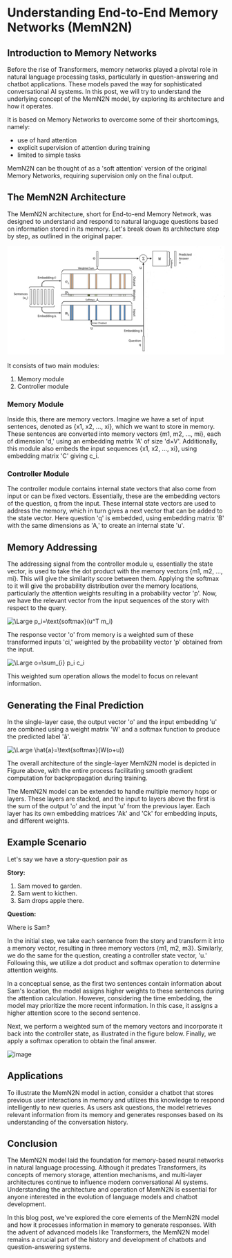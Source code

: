 # Understanding End-to-End Memory Networks (MemN2N)

## Introduction to Memory Networks

Before the rise of Transformers, memory networks played a pivotal role in natural language processing tasks, particularly in question-answering and chatbot applications. These models paved the way for sophisticated conversational AI systems. In this post, we will try to understand the underlying concept of the MemN2N model, by exploring its architecture and how it operates.

It is based on Memory Networks to overcome some of their shortcomings, namely:
- use of hard attention
- explicit supervision of attention during training
- limited to simple tasks

MemN2N can be thought of as a 'soft attention' version of the original Memory Networks, requiring supervision only on the final output.

## The MemN2N Architecture

The MemN2N architecture, short for End-to-end Memory Network, was designed to understand and respond to natural language questions based on information stored in its memory. Let's break down its architecture step by step, as outlined in the original paper.

![alt text](memn2n.png)

It consists of two main modules:
1. Memory module
2. Controller module

### Memory Module
Inside this, there are memory vectors. Imagine we have a set of input sentences, denoted as {x1, x2, ..., xi}, which we want to store in memory. These sentences are converted into memory vectors {m1, m2, ..., mi}, each of dimension 'd,' using an embedding matrix 'A' of size 'd×V'.
Additionally, this module also embeds the input sequences {x1, x2, ..., xi}, using embedding matrix 'C' giving c_i.

### Controller Module
The controller module contains internal state vectors that also come from input or can be fixed vectors. Essentially, these are the embedding vectors of the question, q from the input. These internal state vectors are used to address the memory, which in turn gives a next vector that can be added to the state vector. 
Here question 'q' is embedded, using embedding matrix 'B' with the same dimensions as 'A,' to create an internal state 'u'. 

## Memory Addressing

The addressing signal from the controller module u, essentially the state vector, is used to take the dot product with the memory vectors {m1, m2, ..., mi}. This will give the similarity score between them. Applying the softmax to it will give the probability distribution over the memory locations, particularly the attention weights resulting in a probability vector 'p'.
Now, we have the relevant vector from the input sequences of the story with respect to the query.

![\Large p_i=\text{softmax}(u^T m_i)](https://latex.codecogs.com/svg.latex?\Large&space;p_i=\text{softmax}(u^T%20m_i))

The response vector 'o' from memory is a weighted sum of these transformed inputs 'ci,' weighted by the probability vector 'p' obtained from the input.

![\Large o=\sum_{i} p_i c_i](https://latex.codecogs.com/svg.latex?\Large&space;o=\sum_{i}%20p_i%20c_i)

This weighted sum operation allows the model to focus on relevant information.

## Generating the Final Prediction

In the single-layer case, the output vector 'o' and the input embedding 'u' are combined using a weight matrix 'W' and a softmax function to produce the predicted label 'â'.

![\Large \hat{a}=\text{softmax}(W(o+u))](https://latex.codecogs.com/svg.latex?\Large&space;\hat{a}=\text{softmax}(W(o+u)))

The overall architecture of the single-layer MemN2N model is depicted in Figure above, with the entire process facilitating smooth gradient computation for backpropagation during training.

The MemN2N model can be extended to handle multiple memory hops or layers. These layers are stacked, and the input to layers above the first is the sum of the output 'o' and the input 'u' from the previous layer. Each layer has its own embedding matrices 'Ak' and 'Ck' for embedding inputs, and different weights.
## Example Scenario

Let's say we have a story-question pair as

**Story:**

1. Sam moved to garden.
2. Sam went to kicthen.
3. Sam drops apple there.

**Question:**

Where is Sam?

In the initial step, we take each sentence from the story and transform it into a memory vector, resulting in three memory vectors {m1, m2, m3}. Similarly, we do the same for the question, creating a controller state vector, 'u.' Following this, we utilize a dot product and softmax operation to determine attention weights.

In a conceptual sense, as the first two sentences contain information about Sam's location, the model assigns higher weights to these sentences during the attention calculation. However, considering the time embedding, the model may prioritize the more recent information. In this case, it assigns a higher attention score to the second sentence.

Next, we perform a weighted sum of the memory vectors and incorporate it back into the controller state, as illustrated in the figure below. Finally, we apply a softmax operation to obtain the final answer.

![image](https://github.com/noorulhudaajmal/noorulhudaajmal.github.io/assets/68446582/bffa4634-3f67-4ef8-9c66-19aed47f8c35)

## Applications

To illustrate the MemN2N model in action, consider a chatbot that stores previous user interactions in memory and utilizes this knowledge to respond intelligently to new queries. As users ask questions, the model retrieves relevant information from its memory and generates responses based on its understanding of the conversation history.

## Conclusion

The MemN2N model laid the foundation for memory-based neural networks in natural language processing. Although it predates Transformers, its concepts of memory storage, attention mechanisms, and multi-layer architectures continue to influence modern conversational AI systems. Understanding the architecture and operation of MemN2N is essential for anyone interested in the evolution of language models and chatbot development.

In this blog post, we've explored the core elements of the MemN2N model and how it processes information in memory to generate responses. With the advent of advanced models like Transformers, the MemN2N model remains a crucial part of the history and development of chatbots and question-answering systems.
